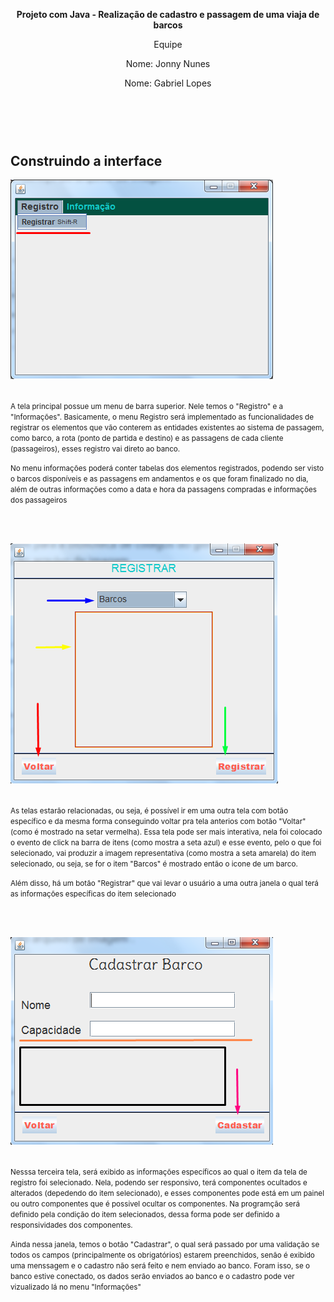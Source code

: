 <html>
  
  <header>
     
  <p><strong>Projeto com Java - Realização de cadastro e passagem de uma viaja de barcos</strong></p> 
  <p>Equipe
  <p>Nome: Jonny Nunes</p>
  <p>Nome: Gabriel Lopes</p>
  </p> <br></br>
  
  </header>
  
  <section>
  <h1>Construindo a interface</h1>
  <img widht="200px" src="https://github.com/JonnyNunes/canoa123/blob/main/src/main/java/esbam/canoa123/img/TelaPrincipal.png" alt="TelaPrincipal" /> <br></br>
  
  <p>
  <small>
  A tela principal possue um menu de barra superior. Nele temos o "Registro" e a "Informações". Basicamente, o menu Registro será implementado as funcionalidades de registrar   os elementos que vão conterem as entidades existentes ao sistema de passagem, como barco, a rota (ponto de partida e destino) e as passagens de cada cliente (passageiros),     esses registro vai direto ao banco. 
    
  <p>No menu informações poderá conter tabelas dos elementos registrados, podendo ser visto o barcos disponíveis e as passagens em andamentos e os que foram finalizado no    dia, além de outras informações como a data e hora da passagens compradas e informações dos passageiros</p>
  </small>
  </p> <br></br>
  
  <img widht="200px" src="https://github.com/JonnyNunes/canoa123/blob/main/src/main/java/esbam/canoa123/img/SegundaTela.png" alt="ResgistrarElementos" /> <br></br>
  <p>
  <small>
  As telas estarão relacionadas, ou seja, é possível ir em uma outra tela com botão específico e da mesma forma conseguindo voltar pra tela anterios com botão "Voltar"
  (como é mostrado na setar vermelha). Essa tela pode ser mais interativa, nela foi colocado o evento de click na barra de itens (como mostra a seta azul) e esse evento, pelo o que foi selecionado, vai produzir a imagem representativa (como mostra a seta amarela) do item selecionado, ou seja, se for o item "Barcos" é mostrado então o icone de um barco.
    
  <p>Além disso, há um botão "Registrar" que vai levar o usuário a uma outra janela o qual terá as informações específicas do item selecionado</p>
  </small>
  </p> <br></br>
  
  <img widht="200px" src="https://github.com/JonnyNunes/canoa123/blob/main/src/main/java/esbam/canoa123/img/Terceira%20Tela.png" alt="Cadastrando" /> <br></br>
  
  <p>
  <small>
   Nesssa terceira tela, será exibido as informações específicos ao qual o item da tela de registro foi selecionado. Nela, podendo ser responsivo, terá componentes ocultados e alterados (depedendo do item selecionado), e esses componentes pode está em um painel ou outro componentes que é possivel ocultar os componentes. Na programção será definido pela condição do item selecionados, dessa forma pode ser definido a responsividades dos componentes. 
    
  <p>Ainda nessa janela, temos o botão "Cadastrar", o qual será passado por uma validação se todos os campos (principalmente os obrigatórios) estarem preenchidos, senão é exibido uma menssagem e o cadastro não será feito e nem enviado ao banco. Foram isso, se o banco estive conectado, os dados serão enviados ao banco e o cadastro pode ver vizualizado lá no menu "Informações"</p>
  </small>
  </p> <br></br>
  
  </section>
</html>
